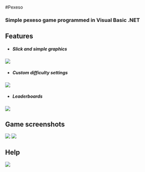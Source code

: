 #Pexeso

### Simple pexeso game programmed in Visual Basic .NET

## Features
* ##### Slick and simple graphics
<img src="http://i.imgur.com/swPIY7k.png">


* ##### Custom difficulty settings
<img src="http://i.imgur.com/ZF8xSNF.png">


* ##### Leaderboards
<img src="http://i.imgur.com/62Azli2.png">

## Game screenshots
<img src="http://i.imgur.com/0QoSyp7.png">
<img src="http://i.imgur.com/0g7wYxh.png">

## Help
<img src="http://i.imgur.com/cvFjIRV.png">